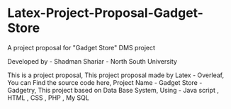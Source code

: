 # Latex-Project-Proposal-Gadget-Store
A project proposal for "Gadget Store" DMS project

Developed by - Shadman Shariar - 
North South University

This is a project proposal, 
This project proposal made by Latex - Overleaf, 
You can Find the source code here, 
Project Name - Gadget Store - Gadgetry, 
This project based on Data Base System, 
Using - Java script , HTML , CSS , PHP , My SQL
